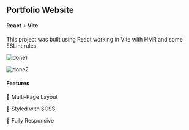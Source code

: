 ## Portfolio Website

#### React + Vite

This project was built using  React working in Vite with HMR and some ESLint rules. 

![done1](https://github.com/noagodosi/MyPortfolio/assets/82596988/4cc787cd-cda1-4280-a262-5c23559034cc)


![done2](https://github.com/noagodosi/MyPortfolio/assets/82596988/64b9259f-f2a0-4c4b-a2f6-e1480344a1af)


#### Features

📖 Multi-Page Layout

🎨 Styled with SCSS 

📱 Fully Responsive
